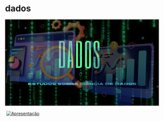 # dados

<img src='dados.png'>

[![]()]()
[![Apresentação](https://www.youtube.com/watch?v=8GSurpLUSoM)](https://www.youtube.com/watch?v=8GSurpLUSoM)

